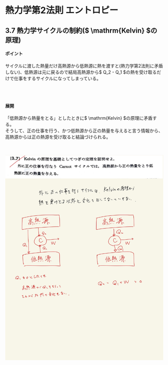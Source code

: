 <script type="text/javascript" async src="https://cdnjs.cloudflare.com/ajax/libs/mathjax/2.7.7/MathJax.js?config=TeX-MML-AM_CHTML">


</script>

<script type="text/x-mathjax-config">
 MathJax.Hub.Config({
 tex2jax: {
 inlineMath: [['$', '$'] ],
 displayMath: [ ['$$','$$'], ["\\[","\\]"] ]
 }
 });
</script>

# 熱力学第2法則 エントロピー
## 3.7 熱力学サイクルの制約($ \mathrm{Kelvin} $の原理)

#### ポイント

サイクルに渡した熱量だけ高熱源から低熱源に熱を渡すと(熱力学第2法則に矛盾しない)、低熱源は元に戻るので結局高熱源から$ Q_2 - Q_1 $の熱を受け取るだけで仕事をするサイクルになってしまっている。

<br>
<br>

#### 展開

「低熱源から熱量をとる」としたときに$ \mathrm{Kelvin} $の原理に矛盾する。
<br>
そうして、正の仕事を行う、かつ低熱源から正の熱量を与えると言う情報から、高熱源からは正の熱源を受け取ると結論づけられる。

<br>
<br>

<img width="600" alt="Harashima-58" src="./images/Harashima-58.jpg">